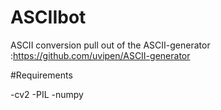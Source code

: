 # ASCIIbot

ASCII conversion pull out of the ASCII-generator :https://github.com/uvipen/ASCII-generator

#Requirements

-cv2
-PIL
-numpy
